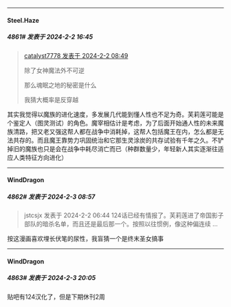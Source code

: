 *****

####  Steel.Haze  
##### 4861#       发表于 2024-2-2 16:45

<blockquote><a href="httphttps://bbs.saraba1st.com/2b/forum.php?mod=redirect&amp;goto=findpost&amp;pid=63860836&amp;ptid=1938312" target="_blank">catalyst7778 发表于 2024-2-2 08:49</a>

除了女神魔法外不可逆

那么魂眠之地的秘密是什么

我猜大概率是反穿越</blockquote>
其实我觉得以魔族的进化速度，多发展几代能到懂人性也不足为奇。芙莉莲可能是个鉴定人（图灵测试）的角色。魔宰相估计是考虑，为了后面开始通人性的未来魔族清路，把又老又强这帮人都在战争中消耗掉，这帮人包括魔王在内，怎么都是无法共存的。而且魔王靠势力巩固统治和它那生灵涂炭的共存试验有千年之久。不铲掉旧的魔族也只是会在战争中耗尽消亡而已（种群数量少，年轻新人其实逐渐往适应人类特征方向进化）

*****

####  WindDragon  
##### 4862#       发表于 2024-2-3 08:57

<blockquote>jstcsjx 发表于 2024-2-2 06:44
124话已经有情报了。芙莉莲进了帝国影子部队的暗杀名单，而且还是最后那一个。按照以往惯例，像这种偏连续 ...</blockquote>
按这漫画喜欢埋长伏笔的尿性，我盲猜一个是终末圣女搞事


*****

####  WindDragon  
##### 4863#       发表于 2024-2-3 20:05

贴吧有124汉化了，但是下期休刊2周

